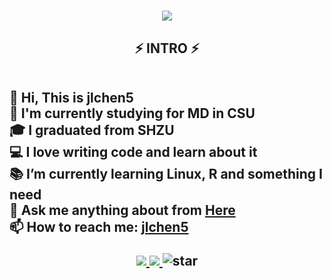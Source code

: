 
<h1 align="center">
  <a href="https://git.io/typing-svg">
    <img src="https://readme-typing-svg.herokuapp.com?font=arial&color=%23000000&size=35&center=true&vCenter=true&width=500&lines=This+is+jlchen5;Hello%2C+World!;Welcome+to+my+place~">
  </a>


 
<h2 align="center">⚡ INTRO ⚡
  
<p align=left>
  <br>
  🧑 Hi, This is jlchen5
  <br>
  🔬 I'm currently studying for MD in CSU
  <br>
  🎓 I graduated from SHZU
  <br>
  💻 I love writing code and learn about it
  <br>
  📚 I’m currently learning Linux, R and something I need
  <br>
  💬 Ask me anything about from <a href="https://github.com/jlchen5/jlchen5/issues" title="Issues">Here</a>
  <br>
  📫 How to reach me: <a href="mailto: jl_chen1@outlook">jlchen5 </a>

 
<div align="center">
  <a href="https://github.com/jlchen5">
    <img src="https://img.shields.io/badge/-Github-000?style=flat&logo=Github&logoColor=white">
  </a>
  <a href="mailto:1314charlie@gmail.com">
    <img src="https://img.shields.io/badge/-Gmail-c14438?style=flat&logo=Gmail&logoColor=white"">
  </a>
    <img src="https://komarev.com/ghpvc/?username=jlchen5" alt="star">

 

 
 

 
 
